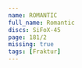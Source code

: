 ```yaml
---
name: ROMANTIC
full_name: Romantic
discs: SiFoX-45
page: 181/2
missing: true
tags: [Fraktur]
---
```

